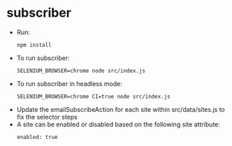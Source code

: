 # subscriber
- Run:
    ```
    npm install
    ```
- To run subscriber:
    ```
    SELENIUM_BROWSER=chrome node src/index.js
    ```
- To run subscriber in headless mode:
    ```
    SELENIUM_BROWSER=chrome CI=true node src/index.js
    ```
- Update the emailSubscribeAction for each site within src/data/sites.js to fix the selector steps
- A site can be enabled or disabled based on the following site attribute:
    ```
    enabled: true
    ```